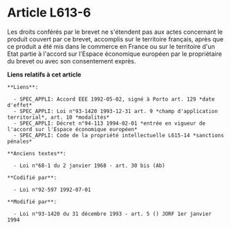 # Article L613-6

Les droits conférés par le brevet ne s'étendent pas aux actes concernant le produit couvert par ce brevet, accomplis sur le
territoire français, après que ce produit a été mis dans le commerce en France ou sur le territoire d'un Etat partie à
l'accord sur l'Espace économique européen par le propriétaire du brevet ou avec son consentement exprès.

**Liens relatifs à cet article**

	**Liens**:

	  - SPEC_APPLI: Accord EEE 1992-05-02, signé à Porto art. 129 *date d'effet*
	  - SPEC_APPLI: Loi n°93-1420 1993-12-31 art. 9 *champ d'application territorial*, art. 10 *modalités*
	  - SPEC_APPLI: Décret n°94-113 1994-02-01 *entrée en vigueur de l'accord sur l'Espace économique européen*
	  - SPEC_APPLI: Code de la propriété intellectuelle L615-14 *sanctions pénales*

	**Anciens textes**:

	  - Loi n°68-1 du 2 janvier 1968 - art. 30 bis (Ab)

	**Codifié par**:

	  - Loi n°92-597 1992-07-01

	**Modifié par**:

	  - Loi n°93-1420 du 31 décembre 1993 - art. 5 () JORF 1er janvier 1994

